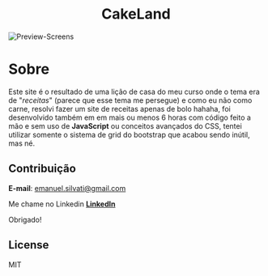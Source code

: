 <h1 align="center">CakeLand</h1>


![Preview-Screens](https://i.imgur.com/yd2ADVk.png)

# Sobre

Este site é o resultado de uma lição de casa do meu curso onde o tema era de "*receitas*" (parece que esse tema me persegue) e como eu não como carne, resolvi fazer um site de receitas apenas de bolo hahaha, foi desenvolvido também em em mais ou menos 6 horas com código feito a mão e sem uso de **JavaScript** ou conceitos avançados do CSS, tentei utilizar somente o sistema de grid do bootstrap que acabou sendo inútil, mas né.

## Contribuição

**E-mail**: emanuel.silvati@gmail.com

Me chame no Linkedin **[LinkedIn](https://www.linkedin.com/in/emanuel-correa/)**

Obrigado!

License
----

MIT

